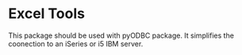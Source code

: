 # Excel Tools

This package should be used with pyODBC package. It simplifies the coonection to an iSeries or i5 IBM server. 
 